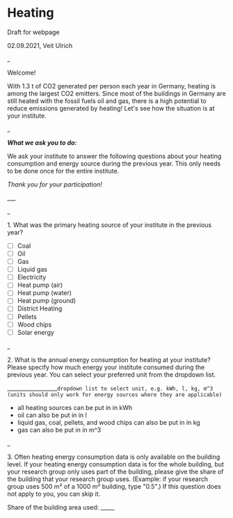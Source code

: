 # Heating

Draft for webpage

02.09.2021, Veit Ulrich

\_

Welcome!

With 1.3 t of CO2 generated per person each year in Germany, heating is among the largest CO2 emitters. Since most of the buildings in Germany are still heated with the fossil fuels oil and gas, there is a high potential to reduce emissions generated by heating! Let's see how the situation is at your institute.

\_

**_What we ask you to do:_**

We ask your institute to answer the following questions about your heating consumption and energy source during the previous year. This only needs to be done once for the entire institute.

_Thank you for your participation!_

\_\_\_

\_

1\. What was the primary heating source of your institute in the previous year?

* [ ] Coal
* [ ] Oil
* [ ] Gas
* [ ] Liquid gas
* [ ] Electricity
* [ ] Heat pump (air)
* [ ] Heat pump (water)
* [ ] Heat pump (ground)
* [ ] District Heating
* [ ] Pellets
* [ ] Wood chips
* [ ] Solar energy

\_

2\. What is the annual energy consumption for heating at your institute? Please specify how much energy your institute consumed during the previous year. You can select your preferred unit from the dropdown list.

\_\_\_\_\_\_\_\_\_\_\_\_\_\_\_\_\_\_`dropdown list to select unit, e.g. kWh, l, kg, m^3 (units should only work for energy sources where they are applicable)`

* all heating sources can be put in in kWh
* oil can also be put in in l
* liquid gas, coal, pellets, and wood chips can also be put in in kg
* gas can also be put in in m^3

\_

3\. Often heating energy consumption data is only available on the building level. If your heating energy consumption data is for the whole building, but your research group only uses part of the building, please give the share of the building that your research group uses. (Example: if your research group uses 500 m² of a 1000 m² building, type "0.5".) If this question does not apply to you, you can skip it.


Share of the building area used: \_\_\_\_\_
